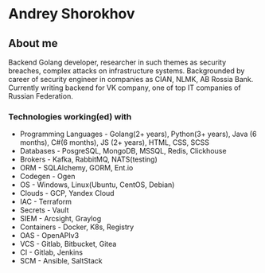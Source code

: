 # Andrey Shorokhov

## About me
Backend Golang developer, researcher in such themes as security breaches, complex attacks on infrastructure systems. Backgrounded by career of security engineer in companies as CIAN, NLMK, AB Rossia Bank. Currently writing backend for VK company, one of top IT companies of Russian Federation.

### Technologies working(ed) with
* Programming Languages - Golang(2+ years), Python(3+ years), Java (6 months), C#(6 months), JS (2+ years), HTML, CSS, SCSS
* Databases - PosgreSQL, MongoDB, MSSQL, Redis, Clickhouse
* Brokers - Kafka, RabbitMQ, NATS(testing)
* ORM - SQLAlchemy, GORM, Ent.io
* Codegen - Ogen
* OS - Windows, Linux(Ubuntu, CentOS, Debian)
* Clouds - GCP, Yandex Cloud
* IAC - Terraform
* Secrets - Vault
* SIEM - Arcsight, Graylog
* Containers - Docker, K8s, Registry
* OAS - OpenAPIv3
* VCS - Gitlab, Bitbucket, Gitea
* CI - Gitlab, Jenkins
* SCM - Ansible, SaltStack



